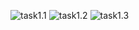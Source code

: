![task1.1](files://E:/task/task1.1.png "task 1.1")
![task1.2](files://E:/task/task1.2.png "task 1.2")
![task1.3](files://E:/task/task1.3.png "task 1.3")
